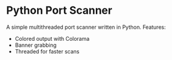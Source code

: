 # Python Port Scanner
A simple multithreaded port scanner written in Python.
Features:
- Colored output with Colorama
- Banner grabbing
- Threaded for faster scans
